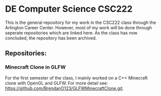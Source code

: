 # DE Computer Science CSC222
This is the general repository for my work in the CSC222 class through the Arlington Career Center. However, most of my work will be done through seperate repositories which are linked here. As the class has now concluded, the repository has been archived.

## Repositories:
### Minecraft Clone in GLFW
For the first semester of the class, I mainly worked on a C++ Minecraft clone with OpenGL and GLFW. For more detail see: https://github.com/BrendanO123/GLFWMinecraftClone.git.
